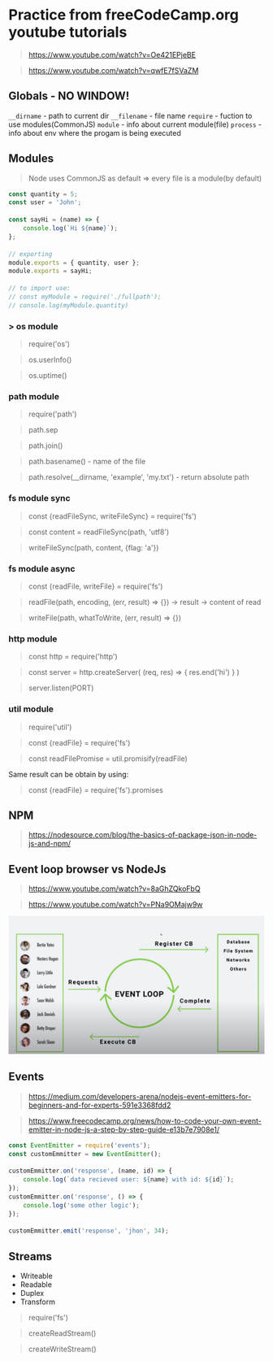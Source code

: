 # Practice from freeCodeCamp.org youtube tutorials

> https://www.youtube.com/watch?v=Oe421EPjeBE

> https://www.youtube.com/watch?v=qwfE7fSVaZM

## Globals - NO WINDOW!

`__dirname` - path to current dir
`__filename` - file name
`require` - fuction to use modules(CommonJS)
`module` - info about current module(file)
`process` - info about env where the progam is being executed

## Modules

> Node uses CommonJS as default => every file is a module(by default)

```javascript
const quantity = 5;
const user = 'John';

const sayHi = (name) => {
    console.log(`Hi ${name}`);
};

// exporting
module.exports = { quantity, user };
module.exports = sayHi;

// to import use:
// const myModule = require('./fullpath');
// console.log(myModule.quantity)
```

### > os module

> require('os')

> os.userInfo()

> os.uptime()

### path module

> require('path')

> path.sep

> path.join()

> path.basename() - name of the file

> path.resolve(\_\_dirname, 'example', 'my.txt') - return absolute path

### fs module sync

> const {readFileSync, writeFileSync} = require('fs')

> const content = readFileSync(path, 'utf8')

> writeFileSync(path, content, {flag: 'a'})

### fs module async

> const {readFile, writeFile} = require('fs')

> readFile(path, encoding, (err, result) => {}) -> result -> content of read

> writeFile(path, whatToWrite, (err, result) => {})

### http module

> const http = require('http')

> const server = http.createServer( (req, res) => { res.end('hi') } )

> server.listen(PORT)

### util module

> require('util')

> const {readFile} = require('fs')

> const readFilePromise = util.promisify(readFile)

Same result can be obtain by using:

> const {readFile} = require('fs').promises

## NPM

> https://nodesource.com/blog/the-basics-of-package-json-in-node-js-and-npm/

## Event loop browser vs NodeJs

> https://www.youtube.com/watch?v=8aGhZQkoFbQ

> https://www.youtube.com/watch?v=PNa9OMajw9w

![NodeJS Event Loop](EventLoopNodeJS.png)

## Events

> https://medium.com/developers-arena/nodejs-event-emitters-for-beginners-and-for-experts-591e3368fdd2

> https://www.freecodecamp.org/news/how-to-code-your-own-event-emitter-in-node-js-a-step-by-step-guide-e13b7e7908e1/

```javascript
const EventEmitter = require('events');
const customEmmitter = new EventEmitter();

customEmmitter.on('response', (name, id) => {
    console.log(`data recieved user: ${name} with id: ${id}`);
});
customEmmitter.on('response', () => {
    console.log('some other logic');
});

customEmmitter.emit('response', 'jhon', 34);
```

## Streams

-   Writeable
-   Readable
-   Duplex
-   Transform

> require('fs')

> createReadStream()

> createWriteStream()
